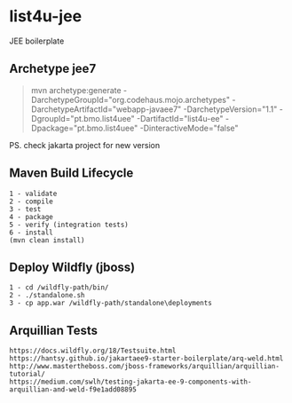# list4u-jee
JEE boilerplate

## Archetype jee7

> mvn archetype:generate -DarchetypeGroupId="org.codehaus.mojo.archetypes" -DarchetypeArtifactId="webapp-javaee7" -DarchetypeVersion="1.1" -DgroupId="pt.bmo.list4uee" -DartifactId="list4u-ee" -Dpackage="pt.bmo.list4uee" -DinteractiveMode="false"

PS. check jakarta project for new version

## Maven Build Lifecycle

    1 - validate
    2 - compile
    3 - test
    4 - package
    5 - verify (integration tests)
    6 - install 
    (mvn clean install)

## Deploy Wildfly (jboss)

    1 - cd /wildfly-path/bin/
    2 - ./standalone.sh 
    3 - cp app.war /wildfly-path/standalone\deployments

## Arquillian Tests

    https://docs.wildfly.org/18/Testsuite.html
    https://hantsy.github.io/jakartaee9-starter-boilerplate/arq-weld.html
    http://www.mastertheboss.com/jboss-frameworks/arquillian/arquillian-tutorial/
    https://medium.com/swlh/testing-jakarta-ee-9-components-with-arquillian-and-weld-f9e1add08895